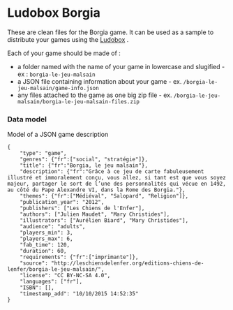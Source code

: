 # Ludobox Borgia

These are clean files for the Borgia game. It can be used as a sample to distribute your games using the [Ludobox](https://github.com/ludobox/ludobox) .


Each of your game should be made of :

* a folder named with the name of your game in lowercase and slugified - ex : ```borgia-le-jeu-malsain```
* a JSON file containing information about your game - ex. ```/borgia-le-jeu-malsain/game-info.json```
* any files attached to the game as one big zip file - ex. ```/borgia-le-jeu-malsain/borgia-le-jeu-malsain-files.zip```

### Data model

Model of a JSON game description

    {
        "type": "game",
        "genres": {"fr":["social", "stratégie"]},
        "title": {"fr":"Borgia, le jeu malsain"},
        "description": {"fr":"Grâce à ce jeu de carte fabuleusement illustré et immoralement conçu, vous allez, si tant est que vous soyez majeur, partager le sort de l’une des personnalités qui vécue en 1492, au côté du Pape Alexandre VI, dans la Rome des Borgia."},
        "themes": {"fr":["Médiéval", "Salopard", "Religion"]},
        "publication_year": "2012",
        "publishers": ["Les Chiens de l'Enfer"],
        "authors": ["Julien Maudet", "Mary Christides"],
        "illustrators": ["Aurélien Biard", "Mary Christides"],
        "audience": "adults",
        "players_min": 3,
        "players_max": 6,
        "fab_time": 120,
        "duration": 60,
        "requirements": {"fr":["imprimante"]},
        "source": "http://leschiensdelenfer.org/editions-chiens-de-lenfer/borgia-le-jeu-malsain/",
        "license": "CC BY-NC-SA 4.0",
        "languages": ["fr"],
        "ISBN": [],
        "timestamp_add": "10/10/2015 14:52:35"
    }
